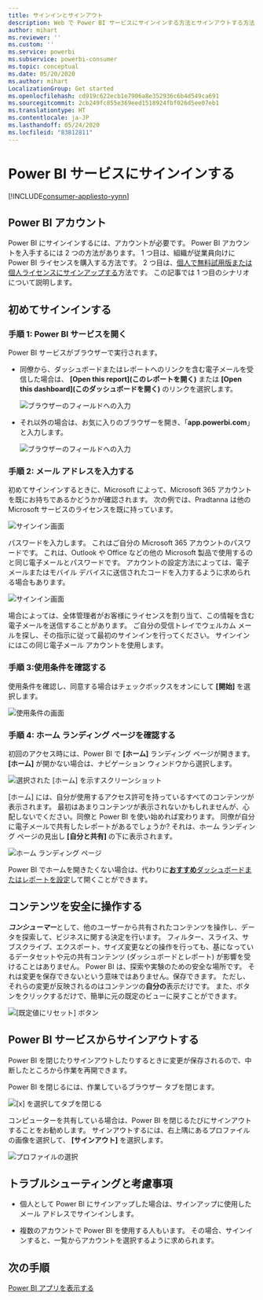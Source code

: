 ```yaml
---
title: サインインとサインアウト
description: Web で Power BI サービスにサインインする方法とサインアウトする方法について説明します。
author: mihart
ms.reviewer: ''
ms.custom: ''
ms.service: powerbi
ms.subservice: powerbi-consumer
ms.topic: conceptual
ms.date: 05/20/2020
ms.author: mihart
LocalizationGroup: Get started
ms.openlocfilehash: cd919c622ecb1e7906a8e352936c6b4d549ca691
ms.sourcegitcommit: 2cb249fc855e369eed1518924fbf026d5ee07eb1
ms.translationtype: HT
ms.contentlocale: ja-JP
ms.lasthandoff: 05/24/2020
ms.locfileid: "83812811"
---
```

# <a name="sign-in-to-power-bi-service"></a>Power BI サービスにサインインする

[!INCLUDE[consumer-appliesto-yynn](../includes/consumer-appliesto-yynn.md)]

## <a name="power-bi-accounts"></a>Power BI アカウント
Power BI にサインインするには、アカウントが必要です。 Power BI アカウントを入手するには 2 つの方法があります。 1 つ目は、組織が従業員向けに Power BI ライセンスを購入する方法です。 2 つ目は、[個人で無料試用版または個人ライセンスにサインアップする](../fundamentals/service-self-service-signup-for-power-bi.md)方法です。 この記事では 1 つ目のシナリオについて説明します。

## <a name="sign-in-for-the-first-time"></a>初めてサインインする

### <a name="step-1-open-the-power-bi-service"></a>手順 1: Power BI サービスを開く
Power BI サービスがブラウザーで実行されます。 

- 同僚から、ダッシュボードまたはレポートへのリンクを含む電子メールを受信した場合は、 **[Open this report]\(このレポートを開く\)** または **[Open this dashboard]\(このダッシュボードを開く\)** のリンクを選択します。

    ![ブラウザーのフィールドへの入力](media/end-user-sign-in/power-bi-share.png)    

- それ以外の場合は、お気に入りのブラウザーを開き、「**app.powerbi.com**」と入力します。

    ![ブラウザーのフィールドへの入力](media/end-user-sign-in/power-bi-sign-in.png)    


### <a name="step-2-type-your-email-address"></a>手順 2: メール アドレスを入力する
初めてサインインするときに、Microsoft によって、Microsoft 365 アカウントを既にお持ちであるかどうかが確認されます。 次の例では、Pradtanna は他の Microsoft サービスのライセンスを既に持っています。 

![サインイン画面](media/end-user-sign-in/power-bi-already.png)

パスワードを入力します。 これはご自分の Microsoft 365 アカウントのパスワードです。 これは、Outlook や Office などの他の Microsoft 製品で使用するのと同じ電子メールとパスワードです。  アカウントの設定方法によっては、電子メールまたはモバイル デバイスに送信されたコードを入力するように求められる場合もあります。   

![サインイン画面](media/end-user-sign-in/power-bi-pass.png)

場合によっては、全体管理者がお客様にライセンスを割り当て、この情報を含む電子メールを送信することがあります。 ご自分の受信トレイでウェルカム メールを探し、その指示に従って最初のサインインを行ってください。 サインインにはこの同じ電子メール アカウントを使用します。 
 
### <a name="step-3-review-the-terms-and-conditions"></a>手順 3:使用条件を確認する
使用条件を確認し、同意する場合はチェックボックスをオンにして **[開始]** を選択します。

![使用条件の画面](media/end-user-sign-in/power-bi-term.png)



### <a name="step-4-review-your-home-landing-page"></a>手順 4: ホーム ランディング ページを確認する
初回のアクセス時には、Power BI で **[ホーム]** ランディング ページが開きます。 **[ホーム]** が開かない場合は、ナビゲーション ウィンドウから選択します。 

![選択された [ホーム] を示すスクリーンショット](media/end-user-sign-in/power-bi-home-selected.png)

[ホーム] には、自分が使用するアクセス許可を持っているすべてのコンテンツが表示されます。 最初はあまりコンテンツが表示されないかもしれませんが、心配しないでください。同僚と Power BI を使い始めれば変わります。 同僚が自分に電子メールで共有したレポートがあるでしょうか? それは、ホーム ランディング ページの見出し **[自分と共有]** の下に表示されます。

![ホーム ランディング ページ](media/end-user-sign-in/power-bi-home.png)

Power BI でホームを開きたくない場合は、代わりに[**おすすめ**ダッシュボードまたはレポートを設定](end-user-featured.md)して開くことができます。 

## <a name="safely-interact-with-content"></a>コンテンツを安全に操作する
***コンシューマー***として、他のユーザーから共有されたコンテンツを操作し、データを探索して、ビジネスに関する決定を行います。  フィルター、スライス、サブスクライブ、エクスポート、サイズ変更などの操作を行っても、基になっているデータセットや元の共有コンテンツ (ダッシュボードとレポート) が影響を受けることはありません。 Power BI は、探索や実験のための安全な場所です。 それは変更を保存できないという意味ではありません。保存できます。 ただし、それらの変更が反映されるのはコンテンツの**自分の**表示だけです。 また、ボタンをクリックするだけで、簡単に元の既定のビューに戻すことができます。

![[既定値にリセット] ボタン](media/end-user-sign-in/power-bi-reset.png)

## <a name="sign-out-of-the-power-bi-service"></a>Power BI サービスからサインアウトする
Power BI を閉じたりサインアウトしたりするときに変更が保存されるので、中断したところから作業を再開できます。

Power BI を閉じるには、作業しているブラウザー タブを閉じます。 

![[x] を選択してタブを閉じる](media/end-user-sign-in/power-bi-close.png) 

コンピューターを共有している場合は、Power BI を閉じるたびにサインアウトすることをお勧めします。  サインアウトするには、右上隅にあるプロファイルの画像を選択して、 **[サインアウト]** を選択します。  

![プロファイルの選択](media/end-user-sign-in/power-bi-sign-out.png) 

## <a name="troubleshooting-and-considerations"></a>トラブルシューティングと考慮事項
- 個人として Power BI にサインアップした場合は、サインアップに使用したメール アドレスでサインインします。

- 複数のアカウントで Power BI を使用する人もいます。 その場合、サインインすると、一覧からアカウントを選択するように求められます。 

## <a name="next-steps"></a>次の手順
[Power BI アプリを表示する](end-user-app-view.md)
